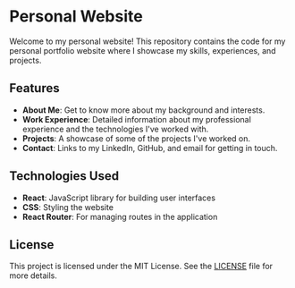 # Personal Website

Welcome to my personal website! This repository contains the code for my personal portfolio website where I showcase my skills, experiences, and projects.

## Features

- **About Me**: Get to know more about my background and interests.
- **Work Experience**: Detailed information about my professional experience and the technologies I've worked with.
- **Projects**: A showcase of some of the projects I've worked on.
- **Contact**: Links to my LinkedIn, GitHub, and email for getting in touch.

## Technologies Used

- **React**: JavaScript library for building user interfaces
- **CSS**: Styling the website
- **React Router**: For managing routes in the application

## License

This project is licensed under the MIT License. See the [LICENSE](LICENSE) file for more details.
